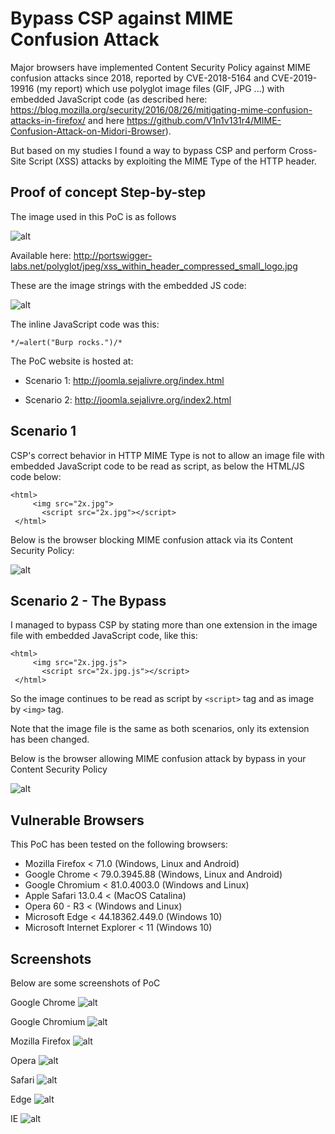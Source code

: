 # Bypass CSP against MIME Confusion Attack

Major browsers have implemented Content Security Policy against MIME confusion attacks since 2018, reported by CVE-2018-5164 and CVE-2019-19916 (my report) which use polyglot image files (GIF, JPG ...) with embedded JavaScript code (as described here: https://blog.mozilla.org/security/2016/08/26/mitigating-mime-confusion-attacks-in-firefox/ and here https://github.com/V1n1v131r4/MIME-Confusion-Attack-on-Midori-Browser).

But based on my studies I found a way to bypass CSP and perform Cross-Site Script (XSS) attacks by exploiting the MIME Type of the HTTP header.


## Proof of concept Step-by-step

The image used in this PoC is as follows

![alt](https://ciber.sejalivre.org/WP/2x.jpg)


Available here: http://portswigger-labs.net/polyglot/jpeg/xss_within_header_compressed_small_logo.jpg


These are the image strings with the embedded JS code:

![alt](https://ciber.sejalivre.org/WP/xxd.png)


The inline JavaScript code was this:
```
*/=alert("Burp rocks.")/*
```

The PoC website is hosted at: 

* Scenario 1: http://joomla.sejalivre.org/index.html

* Scenario 2: http://joomla.sejalivre.org/index2.html


## Scenario 1

CSP's correct behavior in HTTP MIME Type is not to allow an image file with embedded JavaScript code to be read as script, as below the HTML/JS code below:

```
<html>
     <img src="2x.jpg">
	   <script src="2x.jpg"></script>
 </html>
```

Below is the browser blocking MIME confusion attack via its Content Security Policy:

![alt](https://ciber.sejalivre.org/WP/console1.png)


## Scenario 2 - The Bypass

I managed to bypass CSP by stating more than one extension in the image file with embedded JavaScript code, like this:

```
<html>
     <img src="2x.jpg.js">
	   <script src="2x.jpg.js"></script>
 </html>
```

So the image continues to be read as script by `<script>` tag and as image by `<img>` tag.

Note that the image file is the same as both scenarios, only its extension has been changed.

Below is the browser allowing MIME confusion attack by bypass in your Content Security Policy

![alt](https://ciber.sejalivre.org/WP/console2.png)









## Vulnerable Browsers

This PoC has been tested on the following browsers:

* Mozilla Firefox < 71.0 (Windows, Linux and Android)
* Google Chrome < 79.0.3945.88 (Windows, Linux and Android)
* Google Chromium < 81.0.4003.0 (Windows and Linux)
* Apple Safari 13.0.4 < (MacOS Catalina)
* Opera 60 - R3 < (Windows and Linux)
* Microsoft Edge < 44.18362.449.0 (Windows 10)
* Microsoft Internet Explorer < 11 (Windows 10)


## Screenshots

Below are some screenshots of PoC

Google Chrome
![alt](https://ciber.sejalivre.org/WP/chrome.png)

Google Chromium
![alt](https://ciber.sejalivre.org/WP/chromium.png)

Mozilla Firefox
![alt](https://ciber.sejalivre.org/WP/Firefox.png)

Opera
![alt](https://ciber.sejalivre.org/WP/opera.png)

Safari
![alt](https://ciber.sejalivre.org/WP/Safari.jpeg)

Edge
![alt](https://ciber.sejalivre.org/WP/edge.png)

IE
![alt](https://ciber.sejalivre.org/WP/IE.png)

